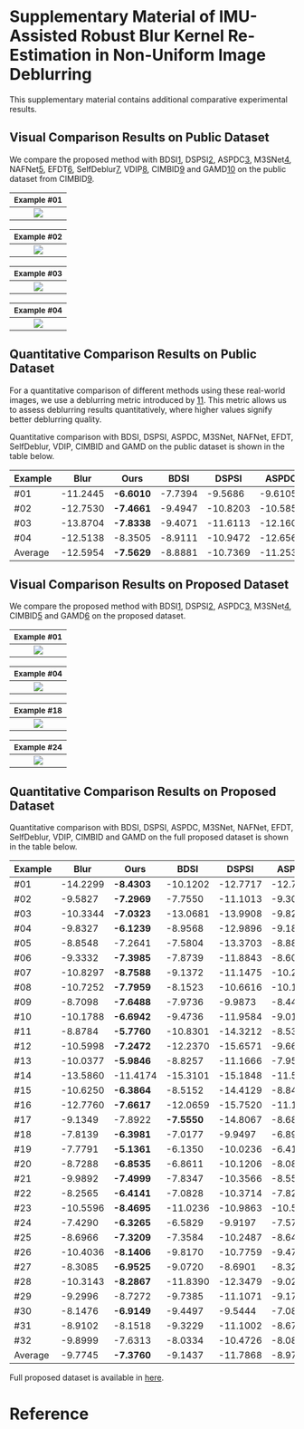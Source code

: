 # Supplementary Material of IMU-Assisted Robust Blur Kernel Re-Estimation in Non-Uniform Image Deblurring

This supplementary material contains additional comparative experimental results.

## Visual Comparison Results on Public Dataset

We compare the proposed method with BDSI[1], DSPSI[2], ASPDC[3], M3SNet[4], NAFNet[5], EFDT[6], SelfDeblur[7], VDIP[8], CIMBID[9] and GAMD[10] on the public dataset from CIMBID[9].

| <sub>Example #01</sub>                                  |
|:------------------------------------------------------:|
| ![](./img/YZ1.svg) |

| <sub>Example #02</sub>                                  |
|:------------------------------------------------------:|
| ![](./img/YZ2.svg) |

| <sub>Example #03</sub>                                  |
|:------------------------------------------------------:|
| ![](./img/YZ3.svg) |

| <sub>Example #04</sub>                                  |
|:------------------------------------------------------:|
| ![](./img/YZ4.svg) |

## Quantitative Comparison Results on Public Dataset

For a quantitative comparison of different methods using these real-world images, we use a deblurring metric introduced by [11]. This metric allows us to assess deblurring results quantitatively, where higher values signify better deblurring quality.

Quantitative comparison with BDSI, DSPSI, ASPDC, M3SNet, NAFNet, EFDT, SelfDeblur, VDIP, CIMBID and GAMD on the public dataset is shown in the table below.

| Example | Blur | Ours | BDSI | DSPSI | ASPDC | M3SNet | NAFNet | EFDT | SelfDeblur | VDIP | CIMBID | GAMD |
| ------- | -------- | ------- | -------- | -------- | -------- | -------- | -------- | ------- | ------- | ------- | ------- | ------- |
| #01 | -11.2445  | **-6.6010**  | -7.7394  | -9.5686  | -9.6105  | -10.2199  | -9.5096  | -9.3732  | -12.3482  | -8.9269  | -7.3765  | -9.5880 |
| #02 | -12.7530  | **-7.4661**  | -9.4947  | -10.8203  | -10.5854  | -11.3890  | -11.5662  | -11.7498  | -11.1049  | -10.3702  | -9.2331  | -10.7731 |
| #03 | -13.8704  | **-7.8338**  | -9.4071  | -11.6113  | -12.1604  | -11.8839  | -11.9748  | -11.9703  | -11.6265  | -10.8526  | -8.2509  | -11.1112 |
| #04 | -12.5138  | -8.3505  | -8.9111  | -10.9472  | -12.6569  | -13.1406  | -10.9859  | -11.8283  | -11.8240  | -11.7918  | **-6.8767**  | -10.0561 |
| Average | -12.5954  | **-7.5629**  | -8.8881  | -10.7369  | -11.2533  | -11.6584  | -11.0091  | -11.2304  | -11.7259  | -10.4854  | -7.9343  | -10.3821 |

## Visual Comparison Results on Proposed Dataset

We compare the proposed method with BDSI[1], DSPSI[2], ASPDC[3], M3SNet[4], CIMBID[5] and GAMD[6] on the proposed dataset.

| <sub>Example #01</sub>                                  |
|:------------------------------------------------------:|
| ![](./img/2.svg) |

| <sub>Example #04</sub>                                  |
|:------------------------------------------------------:|
| ![](./img/1.svg) |

| <sub>Example #18</sub>                                  |
|:------------------------------------------------------:|
| ![](./img/4.svg) |

| <sub>Example #24</sub>                                  |
|:------------------------------------------------------:|
| ![](./img/3.svg) |

## Quantitative Comparison Results on Proposed Dataset

Quantitative comparison with BDSI, DSPSI, ASPDC, M3SNet, NAFNet, EFDT, SelfDeblur, VDIP, CIMBID and GAMD on the full proposed dataset is shown in the table below.

| Example | Blur | Ours | BDSI | DSPSI | ASPDC | M3SNet | NAFNet | EFDT | SelfDeblur | VDIP | CIMBID | GAMD |
| ------- | -------- | ------- | -------- | -------- | -------- | -------- | -------- | ------- | ------- | ------- | ------- | ------- |
| #01 | -14.2299  | **-8.4303**  | -10.1202  | -12.7717  | -12.7610  | -11.4985  | -14.3875  | -11.4029  | -14.0889  | -13.7468  | -11.5402  | -9.5651 |
| #02 | -9.5827  | **-7.2969**  | -7.7550  | -11.1013  | -9.3064  | -8.6934  | -10.2131  | -8.6472  | -9.7206  | -9.7240  | -11.5618  | -7.9661 |
| #03 | -10.3344  | **-7.0323**  | -13.0681  | -13.9908  | -9.8253  | -9.9756  | -10.5314  | -9.7753  | -10.6578  | -10.5409  | -12.3192  | -8.7487 |
| #04 | -9.8327  | **-6.1239**  | -8.9568  | -12.9896  | -9.1821  | -9.0354  | -10.8401  | -8.5073  | -10.0383  | -9.7866  | -9.3871  | -7.2160 |
| #05 | -8.8548  | -7.2641  | -7.5804  | -13.3703  | -8.8874  | -8.1637  | -9.4952  | -7.8183  | -8.7094  | -8.2746  | -10.3126  | **-6.3930** |
| #06 | -9.3332  | **-7.3985**  | -7.8739  | -11.8843  | -8.6003  | -9.1244  | -9.6251  | -8.9136  | -9.0634  | -8.9603  | -9.1245  | -7.6856 |
| #07 | -10.8297  | **-8.7588**  | -9.1372  | -11.1475  | -10.2976  | -10.3487  | -10.8866  | -10.5002  | -11.1224  | -10.7797  | -11.4211  | -9.9066 |
| #08 | -10.7252  | **-7.7959**  | -8.1523  | -10.6616  | -10.1765  | -10.8158  | -10.5758  | -11.0737  | -11.4531  | -10.7046  | -9.7506  | -8.9586 |
| #09 | -8.7098  | **-7.6488**  | -7.9736  | -9.9873  | -8.4407  | -8.9775  | -8.9690  | -9.2261  | -8.8128  | -8.7977  | -8.7069  | -7.9521 |
| #10 | -10.1788  | **-6.6942**  | -9.4736  | -11.9584  | -9.0191  | -9.5080  | -10.6799  | -8.6291  | -10.2060  | -10.1041  | -10.9666  | -7.2690 |
| #11 | -8.8784  | **-5.7760**  | -10.8301  | -14.3212  | -8.5333  | -8.7637  | -9.6886  | -8.2267  | -8.9774  | -8.8247  | -9.4377  | -7.2537 |
| #12 | -10.5998  | **-7.2472**  | -12.2370  | -15.6571  | -9.6602  | -9.7213  | -11.1770  | -9.2494  | -9.8322  | -8.8489  | -12.7794  | -8.7189 |
| #13 | -10.0377  | **-5.9846**  | -8.8257  | -11.1666  | -7.9502  | -8.9996  | -10.1970  | -9.3490  | -9.4370  | -9.0338  | -10.2588  | -6.3445 |
| #14 | -13.5860  | -11.4174  | -15.3101  | -15.1848  | -11.5736  | -11.8136  | -13.4017  | -13.1168  | -14.4153  | -13.7340  | -12.1475  | **-11.0398** |
| #15 | -10.6250  | **-6.3864**  | -8.5152  | -14.4129  | -8.8497  | -9.1823  | -11.1711  | -8.2824  | -10.0242  | -10.0310  | -11.7873  | -7.2836 |
| #16 | -12.7760  | **-7.6617**  | -12.0659  | -15.7520  | -11.1811  | -9.7448  | -12.8441  | -10.1712  | -12.7225  | -11.2023  | -13.2840  | -9.5225 |
| #17 | -9.1349  | -7.8922  | **-7.5550**  | -14.8067  | -8.6838  | -8.5554  | -9.0545  | -8.8435  | -13.1039  | -9.2014  | -10.5132  | -8.2917 |
| #18 | -7.8139  | **-6.3981**  | -7.0177  | -9.9497  | -6.8967  | -7.4360  | -7.8960  | -7.7172  | -7.7402  | -7.6044  | -9.4315  | -6.5126 |
| #19 | -7.7791  | **-5.1361**  | -6.1350  | -10.0236  | -6.4178  | -7.2561  | -8.4832  | -8.0752  | -7.6749  | -7.5310  | -7.3381  | -5.2859 |
| #20 | -8.7288  | **-6.8535**  | -6.8611  | -10.1206  | -8.0806  | -8.0215  | -8.2490  | -8.4467  | -8.6777  | -8.0888  | -8.7366  | -8.5228 |
| #21 | -9.9892  | **-7.4999**  | -7.8347  | -10.3566  | -8.5581  | -8.7530  | -9.8498  | -8.7204  | -10.0927  | -10.1350  | -10.1805  | -8.6313 |
| #22 | -8.2565  | **-6.4141**  | -7.0828  | -10.3714  | -7.8222  | -8.3561  | -8.1644  | -7.6854  | -8.1602  | -7.8964  | -9.2537  | -7.3795 |
| #23 | -10.5596  | **-8.4695**  | -11.0236  | -10.9863  | -10.5045  | -10.4873  | -10.8490  | -10.4558  | -10.5967  | -10.0067  | -11.5786  | -8.8920 |
| #24 | -7.4290  | **-6.3265**  | -6.5829  | -9.9197  | -7.5716  | -7.3804  | -7.3889  | -7.2018  | -7.2735  | -8.3577  | -7.8655  | -6.8204 |
| #25 | -8.6966  | **-7.3209**  | -7.3584  | -10.2487  | -8.6459  | -8.4864  | -8.7351  | -8.7708  | -8.7751  | -8.6232  | -9.5188  | -8.2231 |
| #26 | -10.4036  | **-8.1406**  | -9.8170  | -10.7759  | -9.4746  | -9.9278  | -10.2736  | -9.8876  | -10.8830  | -10.4039  | -11.7137  | -9.0665 |
| #27 | -8.3085  | **-6.9525**  | -9.0720  | -8.6901  | -8.3203  | -7.6965  | -8.4551  | -7.5666  | -8.2597  | -8.1728  | -8.3824  | -7.7096 |
| #28 | -10.3143  | **-8.2867**  | -11.8390  | -12.3479  | -9.0235  | -9.4168  | -10.7287  | -9.4159  | -10.5844  | -9.9678  | -9.3942  | -8.9728 |
| #29 | -9.2996  | -8.7272  | -9.7385  | -11.1071  | -9.1716  | -9.0826  | -9.3372  | -8.8763  | -9.4594  | -8.7742  | **-8.4608**  | -8.6932 |
| #30 | -8.1476  | **-6.9149**  | -9.4497  | -9.5444  | -7.0898  | -7.0563  | -8.2066  | -7.0195  | -8.0732  | -8.0185  | -10.4707  | -6.9506 |
| #31 | -8.9102  | -8.1518  | -9.3229  | -11.1002  | -8.6799  | -8.4040  | -8.9522  | -8.2892  | -8.9591  | -8.0575  | -11.3062  | **-8.0516** |
| #32 | -9.8999  | -7.6313  | -8.0334  | -10.4726  | -8.0854  | -8.3027  | -9.4242  | **-7.6278**  | -9.0285  | -8.4252  | -8.0141  | -7.7741 |
| Average | -9.7745  | **-7.3760**  | -9.1437  | -11.7868  | -8.9772  | -9.0308  | -9.9603  | -8.9840  | -9.8945  | -9.4487  | -10.2170  | -8.0500 |

Full proposed dataset is available in [here](https://www.dropbox.com/scl/fi/p7n0lmjq1fbn2msm2ohly/IMU_deblur_dataset.rar?rlkey=bb67jn700d3k1uakfux9ht82p&dl=0).

# Reference

[1]: https://openaccess.thecvf.com/content_CVPR_2019/html/Chen_Blind_Image_Deblurring_With_Local_Maximum_Gradient_Prior_CVPR_2019_paper.html "L. Chen, F. Fang, T. Wang, and G. Zhang, “Blind image deblurring with local maximum gradient prior,” in Proceedings of the IEEE Conference on Computer Vision and Pattern Recognition, 2019, pp. 1742–1750."

[2]: https://link.springer.com/article/10.1007/s11263-014-0727-3 "Whyte O, Sivic J, Zisserman A. Deblurring shaken and partially saturated images[J]. International journal of computer vision, 2014, 110: 185-201."

[3]: https://openaccess.thecvf.com/content/CVPR2022W/NTIRE/html/Huo_Blind_Non-Uniform_Motion_Deblurring_Using_Atrous_Spatial_Pyramid_Deformable_Convolution_CVPRW_2022_paper.html "Huo D, Masoumzadeh A, Yang Y H. Blind non-uniform motion deblurring using atrous spatial pyramid deformable convolution and deblurring-reblurring consistency[C]//Proceedings of the IEEE/CVF Conference on Computer Vision and Pattern Recognition. 2022: 437-446."

[4]: https://arxiv.org/abs/2305.05146 "Gao H, Yang J, Zhang Y, et al. A Mountain-Shaped Single-Stage Network for Accurate Image Restoration[J]. arXiv preprint arXiv:2305.05146, 2023."

[5]: https://link.springer.com/chapter/10.1007/978-3-031-20071-7_2 "Chen L, Chu X, Zhang X, et al. Simple baselines for image restoration[C]//European conference on computer vision. Cham: Springer Nature Switzerland, 2022: 17-33."

[6]: https://openaccess.thecvf.com/content/CVPR2023/html/Kong_Efficient_Frequency_Domain-Based_Transformers_for_High-Quality_Image_Deblurring_CVPR_2023_paper.html "Kong L, Dong J, Ge J, et al. Efficient frequency domain-based transformers for high-quality image deblurring[C]//Proceedings of the IEEE/CVF Conference on Computer Vision and Pattern Recognition. 2023: 5886-5895."

[7]: https://openaccess.thecvf.com/content_CVPR_2020/html/Ren_Neural_Blind_Deconvolution_Using_Deep_Priors_CVPR_2020_paper.html "Ren D, Zhang K, Wang Q, et al. Neural blind deconvolution using deep priors[C]//Proceedings of the IEEE/CVF conference on computer vision and pattern recognition. 2020: 3341-3350."

[8]: https://ieeexplore.ieee.org/abstract/document/10146429 "Huo D, Masoumzadeh A, Kushol R, et al. Blind image deconvolution using variational deep image prior[J]. IEEE Transactions on Pattern Analysis and Machine Intelligence, 2023."

[9]: https://ieeexplore.ieee.org/abstract/document/7463539 "Zhang Y, Hirakawa K. Combining inertial measurements with blind image deblurring using distance transform[J]. IEEE Transactions on Computational Imaging, 2016, 2(3): 281-293."

[10]: https://ieeexplore.ieee.org/abstract/document/8658406 "Mustaniemi J, Kannala J, Särkkä S, et al. Gyroscope-aided motion deblurring with deep networks[C]//2019 IEEE winter conference on applications of computer vision (WACV). IEEE, 2019: 1914-1922."

[11]: https://oar.princeton.edu/handle/88435/pr1fk0n "Liu Y, Wang J, Cho S, et al. A no-reference metric for evaluating the quality of motion deblurring[J]. ACM Transactions on Graphics, 2013."
